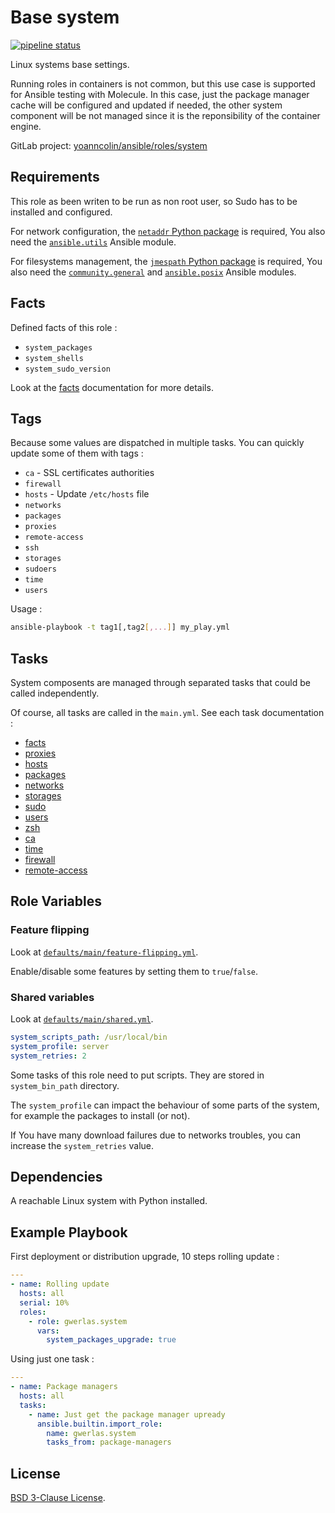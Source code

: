 Base system
===========

[![pipeline status](https://gitlab.com/yoanncolin/ansible/roles/system/badges/main/pipeline.svg)](https://gitlab.com/yoanncolin/ansible/roles/system/-/commits/main)

Linux systems base settings.

Running roles in containers is not common, but this use case is supported for
Ansible testing with Molecule. In this case, just the package manager cache
will be configured and updated if needed, the other system component will be
not managed since it is the reponsibility of the container engine.

GitLab project: [yoanncolin/ansible/roles/system](https://gitlab.com/yoanncolin/ansible/roles/system)

Requirements
------------

This role as been writen to be run as non root user, so Sudo has to be installed and configured.

For network configuration, the [`netaddr` Python package][netaddr] is
required, You also need the [`ansible.utils`][ansible.utils] Ansible module.

For filesystems management, the [`jmespath` Python package][jmespath] is
required, You also need the [`community.general`][community.general] and
[`ansible.posix`][ansible.posix] Ansible modules.

[jmespath]: https://jmespath.org/
[netaddr]: https://netaddr.readthedocs.io/en/latest/
[ansible.posix]: https://galaxy.ansible.com/ansible/posix
[ansible.utils]: https://galaxy.ansible.com/ansible/utils
[community.general]: https://galaxy.ansible.com/community/general

Facts
-----

Defined facts of this role :

- `system_packages`
- `system_shells`
- `system_sudo_version`

Look at the [facts][] documentation for more details.

Tags
----

Because some values are dispatched in multiple tasks. You can quickly update some of them with tags :

- `ca` - SSL certificates authorities
- `firewall`
- `hosts` - Update `/etc/hosts` file
- `networks`
- `packages`
- `proxies`
- `remote-access`
- `ssh`
- `storages`
- `sudoers`
- `time`
- `users`

Usage :

```sh
ansible-playbook -t tag1[,tag2[,...]] my_play.yml
```

Tasks
-----

System composents are managed through separated tasks that could be called
independently.

Of course, all tasks are called in the `main.yml`. See each task documentation :

* [facts][]
* [proxies][]
* [hosts][]
* [packages][]
* [networks][]
* [storages][]
* [sudo][]
* [users][]
* [zsh][]
* [ca][]
* [time][]
* [firewall][]
* [remote-access][]

[facts]: https://gitlab.com/yoanncolin/ansible/roles/system/-/blob/main/docs/facts.md
[proxies]: https://gitlab.com/yoanncolin/ansible/roles/system/-/blob/main/docs/proxies.md
[hosts]: https://gitlab.com/yoanncolin/ansible/roles/system/-/blob/main/docs/hosts.md
[packages]: https://gitlab.com/yoanncolin/ansible/roles/system/-/blob/main/docs/packages.md
[networks]: https://gitlab.com/yoanncolin/ansible/roles/system/-/blob/main/docs/networks.md
[storages]: https://gitlab.com/yoanncolin/ansible/roles/system/-/blob/main/docs/storages.md
[sudo]: https://gitlab.com/yoanncolin/ansible/roles/system/-/blob/main/docs/sudo.md
[users]: https://gitlab.com/yoanncolin/ansible/roles/system/-/blob/main/docs/users.md
[zsh]: https://gitlab.com/yoanncolin/ansible/roles/system/-/blob/main/docs/zsh.md
[ca]: https://gitlab.com/yoanncolin/ansible/roles/system/-/blob/main/docs/ca.md
[time]: https://gitlab.com/yoanncolin/ansible/roles/system/-/blob/main/docs/time.md
[firewall]: https://gitlab.com/yoanncolin/ansible/roles/system/-/blob/main/docs/firewall.md
[remote-access]: https://gitlab.com/yoanncolin/ansible/roles/system/-/blob/main/docs/remote-access.md

Role Variables
--------------

### Feature flipping

Look at [`defaults/main/feature-flipping.yml`][ff].

Enable/disable some features by setting them to `true`/`false`.

[ff]: https://gitlab.com/yoanncolin/ansible/roles/system/-/blob/main/defaults/main/feature-flipping.yml

### Shared variables

Look at [`defaults/main/shared.yml`][shared].

[shared]: https://gitlab.com/yoanncolin/ansible/roles/system/-/blob/main/defaults/main/shared.yml

```yaml
system_scripts_path: /usr/local/bin
system_profile: server
system_retries: 2
```

Some tasks of this role need to put scripts. They are stored in `system_bin_path` directory.

The `system_profile` can impact the behaviour of some parts of the system,
for example the packages to install (or not).

If You have many download failures due to networks troubles, you can increase the
`system_retries` value.

Dependencies
------------

A reachable Linux system with Python installed.

Example Playbook
----------------

First deployment or distribution upgrade, 10 steps rolling update :

```yaml
---
- name: Rolling update
  hosts: all
  serial: 10%
  roles:
    - role: gwerlas.system
      vars:
        system_packages_upgrade: true
```

Using just one task :

```yaml
---
- name: Package managers
  hosts: all
  tasks:
    - name: Just get the package manager upready
      ansible.builtin.import_role:
        name: gwerlas.system
        tasks_from: package-managers
```

License
-------

[BSD 3-Clause License](https://gitlab.com/yoanncolin/ansible/roles/system/-/blob/main/LICENSE).
